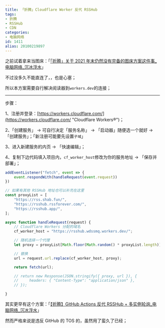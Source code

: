 ```yaml
---
title: 「折腾」Cloudflare Worker 反代 RSSHub
tags:
- 折腾
- RSSHub
- CDN
categories:
- 电脑网络
id: 1411
alias: 20100219897
---
```


之前试着拿来当图床：「[「折腾」关于 2021 年末仍然没有完备的图床方案这件事\_电脑网络\_沉冰浮水](https://www.wdssmq.com/post/20211225085.html "「折腾」关于 2021 年末仍然没有完备的图床方案这件事\_电脑网络\_沉冰浮水")」

不过没多久不能直连了，，也是心塞；

<!--more-->

所以本方案需要自行解决阅读器到`workers.dev`的连接；

---------

步骤：

1、注册并登录：[https://workers.cloudflare.com/](https://workers.cloudflare.com/ "Cloudflare Workers®")；

2、「创建服务」 → 可自行决定「服务名称」 → 「启动器」随便选一个就好 → 「创建服务」；「新注册可能要先设置`子域`」

3、进入新建服务的内页 → 「快速编辑」；

4、复制下边代码填入项目内，`cf_worker_host`修改为你的服务地址 → 「保存并部署」；


```js
addEventListener("fetch", event => {
    event.respondWith(handleRequest(event.request))
})

// 如果有其他 RSSHub 地址也可以补充在这里
const proxyList = [
    "https://rss.shab.fun/",
    "https://rsshub.rssforever.com/",
    "https://rsshub.app/",
];

async function handleRequest(request) {
    // Cloudflare Workers 分配的域名
    cf_worker_host = "https://rsshub.wdssmq.workers.dev/";

    // 随机选择一个代理
    let proxy = proxyList[Math.floor(Math.random() * proxyList.length)];

    // 替换
    url = request.url.replace(cf_worker_host, proxy);

    return fetch(url);

    // return new Response(JSON.stringify({ proxy, url }), {
    //     headers: { "Content-Type": "application/json" },
    // });

}
```

其实更早有这个方案：「[【折腾】GitHub Actions 反代 RSSHub + 多实例轮询\_电脑网络\_沉冰浮水](https://www.wdssmq.com/post/20100309739.html "【折腾】GitHub Actions 反代 RSSHub + 多实例轮询\_电脑网络\_沉冰浮水")」

然而严格来说是违反 GitHub 的 TOS 的，虽然用了蛮久了已经；
